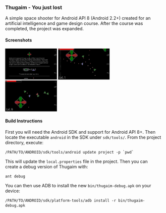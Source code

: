 ### Thugaim - You just lost ###

A simple space shooter for Android API 8 (Android 2.2+) created for an
artificial intelligence and game design course. After the course was completed,
the project was expanded.

#### Screenshots ####

<img src="website/screenshot1.png" alt="Screenshot 1" height="100px" />
<img src="website/screenshot2.png" alt="Screenshot 2" height="100px" />
<img src="website/screenshot3.png" alt="Screenshot 3" height="100px" />

#### Build Instructions ####

First you will need the Android SDK and support for Android API 8+. Then locate
the executable `android` in the SDK under `sdk/tools/`. From the project
directory, execute:

    /PATH/TO/ANDROID/sdk/tools/android update project -p `pwd`

This will update the `local.properties` file in the project. Then you can create
a debug version of Thugaim with:

    ant debug

You can then use ADB to install the new `bin/thugaim-debug.apk` on your device:

    /PATH/TO/ANDROID/sdk/platform-tools/adb install -r bin/thugaim-debug.apk
